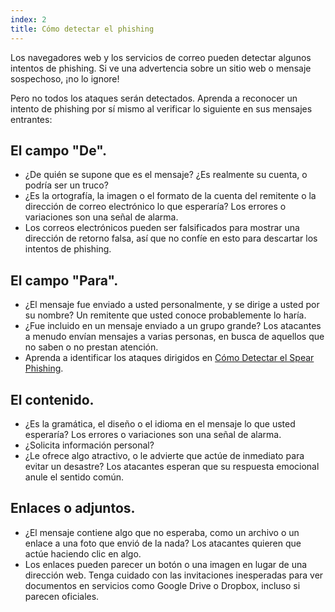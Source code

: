 ```yaml
---
index: 2
title: Cómo detectar el phishing
---
```

Los navegadores web y los servicios de correo pueden detectar algunos intentos de phishing. Si ve una advertencia sobre un sitio web o mensaje sospechoso, ¡no lo ignore!

Pero no todos los ataques serán detectados. Aprenda a reconocer un intento de phishing por sí mismo al verificar lo siguiente en sus mensajes entrantes:

## El campo "De".

* ¿De quién se supone que es el mensaje? ¿Es realmente su cuenta, o podría ser un truco?
* ¿Es la ortografía, la imagen o el formato de la cuenta del remitente o la dirección de correo electrónico lo que esperaría? Los errores o variaciones son una señal de alarma.
* Los correos electrónicos pueden ser falsificados para mostrar una dirección de retorno falsa, así que no confíe en esto para descartar los intentos de phishing.

## El campo "Para".

* ¿El mensaje fue enviado a usted personalmente, y se dirige a usted por su nombre? Un remitente que usted conoce probablemente lo haría.
* ¿Fue incluido en un mensaje enviado a un grupo grande? Los atacantes a menudo envían mensajes a varias personas, en busca de aquellos que no saben o no prestan atención.
* Aprenda a identificar los ataques dirigidos en [Cómo Detectar el Spear Phishing](umbrella://communications/phishing/beginner/s_how-to-spot-spear-phishing.md).

## El contenido.

* ¿Es la gramática, el diseño o el idioma en el mensaje lo que usted esperaría? Los errores o variaciones son una señal de alarma.
* ¿Solicita información personal?
* ¿Le ofrece algo atractivo, o le advierte que actúe de inmediato para evitar un desastre? Los atacantes esperan que su respuesta emocional anule el sentido común.

## Enlaces o adjuntos.
* ¿El mensaje contiene algo que no esperaba, como un archivo o un enlace a una foto que envió de la nada? Los atacantes quieren que actúe haciendo clic en algo.
* Los enlaces pueden parecer un botón o una imagen en lugar de una dirección web. Tenga cuidado con las invitaciones inesperadas para ver documentos en servicios como Google Drive o Dropbox, incluso si parecen oficiales.
